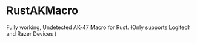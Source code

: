 # RustAKMacro
Fully working, Undetected AK-47 Macro for Rust.  (Only supports Logitech and Razer Devices ) 
